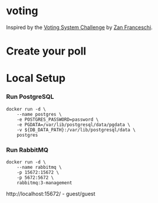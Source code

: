 # voting
Inspired by the [Voting System Challenge](https://dev.to/zanfranceschi/desafio-sistema-de-votacao-bbb-50e3) by [Zan Franceschi](https://dev.to/zanfranceschi).

# Create your poll


# Local Setup
### Run PostgreSQL
```
docker run -d \
    --name postgres \
    -e POSTGRES_PASSWORD=password \
    -e PGDATA=/var/lib/postgresql/data/pgdata \
    -v ${DB_DATA_PATH}:/var/lib/postgresql/data \
    postgres
```
### Run RabbitMQ
```
docker run -d \
    --name rabbitmq \
    -p 15672:15672 \
    -p 5672:5672 \
    rabbitmq:3-management
```
http://localhost:15672/ - guest/guest
